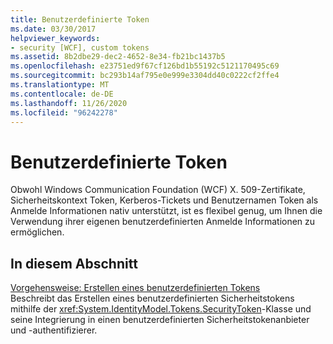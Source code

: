 ```yaml
---
title: Benutzerdefinierte Token
ms.date: 03/30/2017
helpviewer_keywords:
- security [WCF], custom tokens
ms.assetid: 8b2dbe29-dec2-4652-8e34-fb21bc1437b5
ms.openlocfilehash: e23751ed9f67cf126bd1b55192c5121170495c69
ms.sourcegitcommit: bc293b14af795e0e999e3304dd40c0222cf2ffe4
ms.translationtype: MT
ms.contentlocale: de-DE
ms.lasthandoff: 11/26/2020
ms.locfileid: "96242278"
---
```

# <a name="custom-tokens"></a>Benutzerdefinierte Token

Obwohl Windows Communication Foundation (WCF) X. 509-Zertifikate, Sicherheitskontext Token, Kerberos-Tickets und Benutzernamen Token als Anmelde Informationen nativ unterstützt, ist es flexibel genug, um Ihnen die Verwendung ihrer eigenen benutzerdefinierten Anmelde Informationen zu ermöglichen.  
  
## <a name="in-this-section"></a>In diesem Abschnitt  

 [Vorgehensweise: Erstellen eines benutzerdefinierten Tokens](how-to-create-a-custom-token.md)  
 Beschreibt das Erstellen eines benutzerdefinierten Sicherheitstokens mithilfe der <xref:System.IdentityModel.Tokens.SecurityToken>-Klasse und seine Integrierung in einen benutzerdefinierten Sicherheitstokenanbieter und -authentifizierer.
